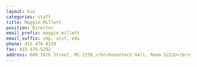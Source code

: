 ```yaml
---
layout: bio
categories: staff
title: Maggie Millett
position: Director
email_prefix: maggie.millett
email_suffix: cmp, ucsf, edu
phone: 415 476-8159
fax: 415 476-5292
address: 600 16th Street, MC 2150,</br>Genentech Hall, Room S222U</br>San Francisco, CA 94158-2140</br>
---
```






